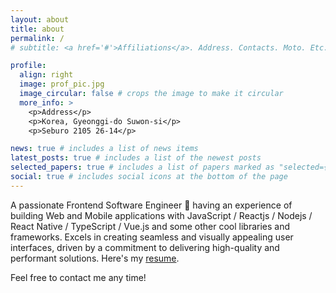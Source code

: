 ```yaml
---
layout: about
title: about
permalink: /
# subtitle: <a href='#'>Affiliations</a>. Address. Contacts. Moto. Etc.

profile:
  align: right
  image: prof_pic.jpg
  image_circular: false # crops the image to make it circular
  more_info: >
    <p>Address</p>
    <p>Korea, Gyeonggi-do Suwon-si</p>
    <p>Seburo 2105 26-14</p>

news: true # includes a list of news items
latest_posts: true # includes a list of the newest posts
selected_papers: true # includes a list of papers marked as "selected={true}"
social: true # includes social icons at the bottom of the page
---
```


A passionate Frontend Software Engineer 🚀 having an experience of building Web and Mobile applications with JavaScript / Reactjs / Nodejs / React Native / TypeScript / Vue.js and some other cool libraries and frameworks. Excels in creating seamless and visually appealing user interfaces, driven by a commitment to delivering high-quality and performant solutions. Here's my [resume](https://github.com/EliseCho13/portfolio/blob/main/Resume_English.pdf).

Feel free to contact me any time!
